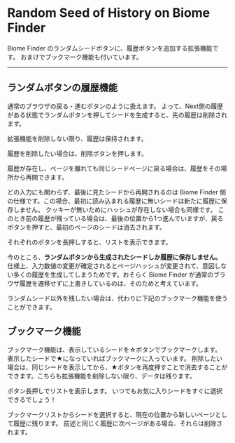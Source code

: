 # Random Seed of History on Biome Finder

Biome Finder のランダムシードボタンに、履歴ボタンを追加する拡張機能です。
おまけでブックマーク機能も付いています。

---

## ランダムボタンの履歴機能

通常のブラウザの戻る・進むボタンのように扱えます。
よって、Next側の履歴がある状態でランダムボタンを押してシードを生成すると、先の履歴は削除されます。

拡張機能を削除しない限り、履歴は保持されます。

履歴を削除したい場合は、削除ボタンを押します。

履歴が存在し、ページを離れても同じシードページに戻る場合は、履歴をその場所から再開できます。

どの入力にも関わらず、最後に見たシードから再開されるのは Biome Finder 側の仕様です。この場合、最初に読み込まれる履歴に無いシードは新たに履歴に保存しません。
クッキーが無いためにハッシュが存在しない場合も同様です。
このとき前の履歴が残っている場合は、最後の位置から1つ進んでいますが、戻るボタンを押すと、最初のページのシードは消去されます。

それぞれのボタンを長押しすると、リストを表示できます。

今のところ、**ランダムボタンから生成されたシードしか履歴に保存しません。**
仕様上、入力数値の変更が確定されるとページハッシュが変更されて、意図しない多くの履歴を生成してしまうためです。おそらく Biome Finder が通常のブラウザ履歴を遷移せずに上書きしているのは、そのためと考えています。

ランダムシード以外を残したい場合は、代わりに下記のブックマーク機能を使うことができます。

## ブックマーク機能
  
ブックマーク機能は、表示しているシードを☆ボタンでブックマークします。
表示したシードで★になっていればブックマークに入っています。
削除したい場合は、同じシードを表示してから、★ボタンを再度押すことで消去することができます。こちらも拡張機能を削除しない限り、データは残ります。

ボタン長押しでリストを表示します。
いつでもお気に入りシードをすぐに選択できるでしょう！

ブックマークリストからシードを選択すると、現在の位置から新しいページとして履歴に残ります。
前述と同じく履歴に次ページがある場合、それらは削除されます。
